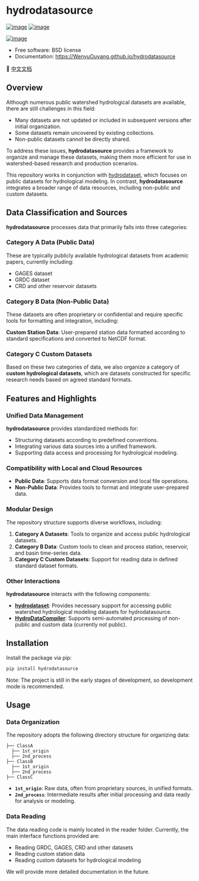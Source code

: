 <!--
 * @Author: Wenyu Ouyang
 * @Date: 2023-10-24 21:30:40
 * @LastEditTime: 2025-06-09 17:01:10
 * @LastEditors: Wenyu Ouyang
 * @Description: Readme for hydrodatasource
 * @FilePath: \hydrodatasource\README.md
 * Copyright (c) 2023-2024 Wenyu Ouyang. All rights reserved.
-->
# hydrodatasource

[![image](https://img.shields.io/pypi/v/hydrodatasource.svg)](https://pypi.python.org/pypi/hydrodatasource)
[![image](https://img.shields.io/conda/vn/conda-forge/hydrodatasource.svg)](https://anaconda.org/conda-forge/hydrodatasource)

[![image](https://pyup.io/repos/github/iHeadWater/hydrodatasource/shield.svg)](https://pyup.io/repos/github/iHeadWater/hydrodatasource)

-   Free software: BSD license
-   Documentation: https://WenyuOuyang.github.io/hydrodatasource

📜 [中文文档](README.zh.md)

## Overview

Although numerous public watershed hydrological datasets are available, there are still challenges in this field:

- Many datasets are not updated or included in subsequent versions after initial organization.
- Some datasets remain uncovered by existing collections.
- Non-public datasets cannot be directly shared.

To address these issues, **hydrodatasource** provides a framework to organize and manage these datasets, making them more efficient for use in watershed-based research and production scenarios.

This repository works in conjunction with [hydrodataset](https://github.com/OuyangWenyu/hydrodataset), which focuses on public datasets for hydrological modeling. In contrast, **hydrodatasource** integrates a broader range of data resources, including non-public and custom datasets.

## Data Classification and Sources

**hydrodatasource** processes data that primarily falls into three categories:

### Category A Data (Public Data)

These are typically publicly available hydrological datasets from academic papers, currently including:

- GAGES dataset
- GRDC dataset  
- CRD and other reservoir datasets

### Category B Data (Non-Public Data)

These datasets are often proprietary or confidential and require specific tools for formatting and integration, including:

**Custom Station Data**: User-prepared station data formatted according to standard specifications and converted to NetCDF format.

### Category C Custom Datasets

Based on these two categories of data, we also organize a category of **custom hydrological datasets**, which are datasets constructed for specific research needs based on agreed standard formats.

## Features and Highlights

### Unified Data Management

**hydrodatasource** provides standardized methods for:

- Structuring datasets according to predefined conventions.
- Integrating various data sources into a unified framework.
- Supporting data access and processing for hydrological modeling.

### Compatibility with Local and Cloud Resources

- **Public Data**: Supports data format conversion and local file operations.
- **Non-Public Data**: Provides tools to format and integrate user-prepared data.

### Modular Design

The repository structure supports diverse workflows, including:

1. **Category A Datasets**: Tools to organize and access public hydrological datasets.
2. **Category B Data**: Custom tools to clean and process station, reservoir, and basin time-series data.
3. **Category C Custom Datasets**: Support for reading data in defined standard dataset formats.

### Other Interactions

**hydrodatasource** interacts with the following components:

- [**hydrodataset**](https://github.com/OuyangWenyu/hydrodataset): Provides necessary support for accessing public watershed hydrological modeling datasets for hydrodatasource.
- [**HydroDataCompiler**](https://github.com/iHeadWater/HydroDataCompiler): Supports semi-automated processing of non-public and custom data (currently not public).

## Installation

Install the package via pip:

```bash
pip install hydrodatasource
```

Note: The project is still in the early stages of development, so development mode is recommended.

## Usage

### Data Organization

The repository adopts the following directory structure for organizing data:

```
├── ClassA
  ├── 1st_origin
  ├── 2nd_process
├── ClassB
  ├── 1st_origin
  ├── 2nd_process
├── ClassC
```

- **`1st_origin`**: Raw data, often from proprietary sources, in unified formats.
- **`2nd_process`**: Intermediate results after initial processing and data ready for analysis or modeling.

### Data Reading

The data reading code is mainly located in the reader folder. Currently, the main interface functions provided are:

- Reading GRDC, GAGES, CRD and other datasets
- Reading custom station data
- Reading custom datasets for hydrological modeling

We will provide more detailed documentation in the future.
